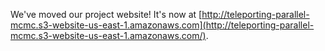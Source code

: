 We've moved our project website! It's now at [http://teleporting-parallel-mcmc.s3-website-us-east-1.amazonaws.com](http://teleporting-parallel-mcmc.s3-website-us-east-1.amazonaws.com/).
